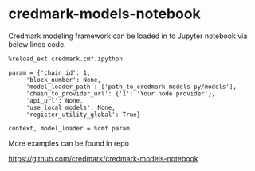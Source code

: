 # credmark-models-notebook

Credmark modeling framework can be loaded in to Jupyter notebook via below lines code.

	%reload_ext credmark.cmf.ipython

	param = {'chain_id': 1,
 		 'block_number': None,
		 'model_loader_path': ['path_to_credmark-models-py/models'],
		 'chain_to_provider_url': {'1': 'Your node provider'},
		 'api_url': None,
		 'use_local_models': None,
		 'register_utility_global': True}

	context, model_loader = %cmf param

More examples can be found in repo

https://github.com/credmark/credmark-models-notebook

